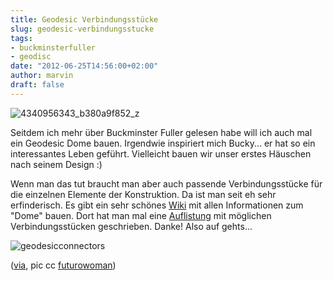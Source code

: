 ```yaml
---
title: Geodesic Verbindungsstücke
slug: geodesic-verbindungsstucke
tags:
- buckminsterfuller
- geodisc
date: "2012-06-25T14:56:00+02:00"
author: marvin
draft: false
---
```

![4340956343_b380a9f852_z](/images/4340956343_b380a9f852_z.jpg)

Seitdem ich mehr über Buckminster Fuller gelesen habe will ich auch mal
ein Geodesic Dome bauen. Irgendwie inspiriert mich Bucky... er hat so
ein interessantes Leben geführt. Vielleicht bauen wir unser erstes
Häuschen nach seinem Design :)

Wenn man das tut braucht man aber auch passende Verbindungsstücke für
die einzelnen Elemente der Konstruktion. Da ist man seit eh sehr
erfinderisch. Es gibt ein sehr schönes [Wiki](http://www.domerama.com/)
mit allen Informationen zum "Dome" bauen. Dort hat man mal eine
[Auflistung](http://www.domerama.com/dome-basics/geodesic-dome-hub-connectors/)
mit möglichen Verbindungsstücken geschrieben. Danke! Also auf gehts...

![geodesicconnectors](/images/geodesicconnectors.jpg)

([via](http://boingboing.net/2012/06/24/list-of-geodesic-hub-connector.html),
pic cc
[futurowoman](http://www.flickr.com/photos/futurowoman/4340956343/))